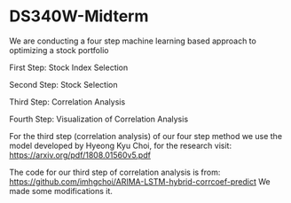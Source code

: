 # DS340W-Midterm
We are conducting a four step machine learning based approach to optimizing a stock portfolio

First Step: Stock Index Selection

Second Step: Stock Selection

Third Step: Correlation Analysis

Fourth Step: Visualization of Correlation Analysis


For the third step (correlation analysis) of our four step method we use the model developed by Hyeong Kyu Choi, for the research visit: https://arxiv.org/pdf/1808.01560v5.pdf

The code for our third step of correlation analysis is from: https://github.com/imhgchoi/ARIMA-LSTM-hybrid-corrcoef-predict 
We made some modifications it.



